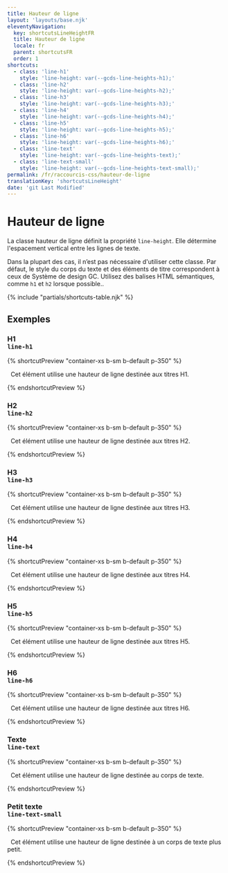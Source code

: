 ```yaml
---
title: Hauteur de ligne
layout: 'layouts/base.njk'
eleventyNavigation:
  key: shortcutsLineHeightFR
  title: Hauteur de ligne
  locale: fr
  parent: shortcutsFR
  order: 1
shortcuts:
  - class: 'line-h1'
    style: 'line-height: var(--gcds-line-heights-h1);'
  - class: 'line-h2'
    style: 'line-height: var(--gcds-line-heights-h2);'
  - class: 'line-h3'
    style: 'line-height: var(--gcds-line-heights-h3);'
  - class: 'line-h4'
    style: 'line-height: var(--gcds-line-heights-h4);'
  - class: 'line-h5'
    style: 'line-height: var(--gcds-line-heights-h5);'
  - class: 'line-h6'
    style: 'line-height: var(--gcds-line-heights-h6);'
  - class: 'line-text'
    style: 'line-height: var(--gcds-line-heights-text);'
  - class: 'line-text-small'
    style: 'line-height: var(--gcds-line-heights-text-small);'
permalink: /fr/raccourcis-css/hauteur-de-ligne
translationKey: 'shortcutsLineHeight'
date: 'git Last Modified'
---
```


# Hauteur de ligne

La classe hauteur de ligne définit la propriété `line-height`. Elle détermine l'espacement vertical entre les lignes de texte.

<gcds-notice type="warning" notice-title-tag="h2" notice-title="Utiliser avec prudence">
  <gcds-text>Dans la plupart des cas, il n’est pas nécessaire d'utiliser cette classe. Par défaut, le style du corps du texte et des éléments de titre correspondent <gcds-link href="{{ links.typography }}">à ceux de Système de design GC</gcds-link>. Utilisez des balises HTML sémantiques, comme <code>h1</code> et <code>h2</code> lorsque possible..</gcds-text>
</gcds-notice>

{% include "partials/shortcuts-table.njk" %}

## Exemples

### H1<br/>`line-h1`

{% shortcutPreview "container-xs b-sm b-default p-350" %}

<p class="line-h1">
  Cet élément utilise une hauteur de ligne destinée aux titres H1.
</p>
{% endshortcutPreview %}

### H2<br/>`line-h2`

{% shortcutPreview "container-xs b-sm b-default p-350" %}

<p class="line-h2">
  Cet élément utilise une hauteur de ligne destinée aux titres H2.
</p>
{% endshortcutPreview %}

### H3<br/>`line-h3`

{% shortcutPreview "container-xs b-sm b-default p-350" %}

<p class="line-h3">
  Cet élément utilise une hauteur de ligne destinée aux titres H3.
</p>
{% endshortcutPreview %}

### H4<br/>`line-h4`

{% shortcutPreview "container-xs b-sm b-default p-350" %}

<p class="line-h4">
  Cet élément utilise une hauteur de ligne destinée aux titres H4.
</p>
{% endshortcutPreview %}

### H5<br/>`line-h5`

{% shortcutPreview "container-xs b-sm b-default p-350" %}

<p class="line-h5">
  Cet élément utilise une hauteur de ligne destinée aux titres H5.
</p>
{% endshortcutPreview %}

### H6<br/>`line-h6`

{% shortcutPreview "container-xs b-sm b-default p-350" %}

<p class="line-h6">
  Cet élément utilise une hauteur de ligne destinée aux titres H6.
</p>
{% endshortcutPreview %}

### Texte<br/>`line-text`

{% shortcutPreview "container-xs b-sm b-default p-350" %}

<p class="line-text">
  Cet élément utilise une hauteur de ligne destinée au corps de texte.
</p>
{% endshortcutPreview %}

### Petit texte<br/>`line-text-small`

{% shortcutPreview "container-xs b-sm b-default p-350" %}

<p class="line-text-small">
  Cet élément utilise une hauteur de ligne destinée à un corps de texte plus petit.
</p>
{% endshortcutPreview %}
